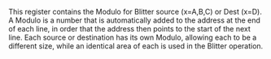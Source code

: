 This register contains the Modulo for Blitter source (x=A,B,C)
or Dest (x=D). A Modulo is a number that is automatically
added to the address at the end of each line, in order that
the address then points to the start of the next line. Each
source or destination has its own Modulo, allowing each
to be a different size, while an identical area of each is
used in the Blitter operation.